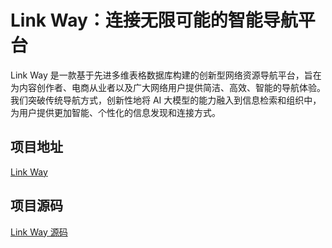 # Link Way：连接无限可能的智能导航平台

Link Way 是一款基于先进多维表格数据库构建的创新型网络资源导航平台，旨在为内容创作者、电商从业者以及广大网络用户提供简洁、高效、智能的导航体验。我们突破传统导航方式，创新性地将 AI 大模型的能力融入到信息检索和组织中，为用户提供更加智能、个性化的信息发现和连接方式。

## 项目地址

[Link Way](https://linkway.alin.run)

## 项目源码

[Link Way 源码](https://github.com/wangrunlin/linkway)
